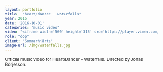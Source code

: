```yaml
---
layout: portfolio
title:  "heart/dancer — waterfalls"
year: 2015
date: '2016-10-01'
categories: "music video"
video: "<iframe width='560' height='315' src='https://player.vimeo.com/video/98261168' frameborder='0' allowfullscreen></iframe>"
role: "dop"
client: "Sommarhjärta"
image-url: /img/waterfalls.jpg
---
```


Official music video for Heart/Dancer – Waterfalls. Directed by Jonas Börjesson.
